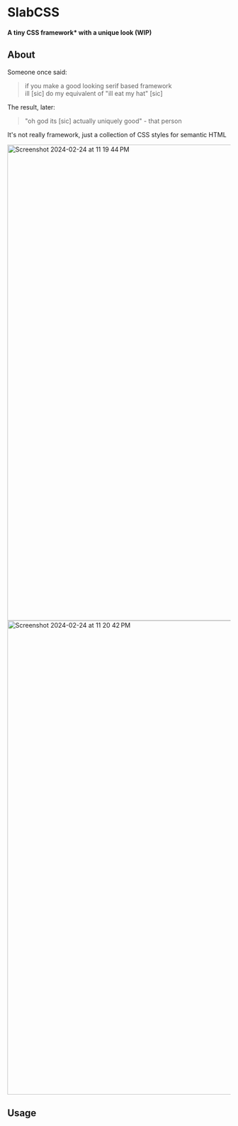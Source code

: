 # SlabCSS

#### A tiny CSS framework* with a unique look (WIP)

## About

Someone once said:

> if you make a good looking serif based framework <br> ill [sic] do my equivalent of "ill eat my hat" [sic]

The result, later:
> "oh god its [sic] actually uniquely good" - that person

It's not really framework, just a collection of CSS styles for semantic HTML

<img width="1071" alt="Screenshot 2024-02-24 at 11 19 44 PM" src="https://github.com/blobbybilb/slabcss/assets/58201828/d0f00129-dac8-44fc-b92c-fdbe1446b7ed">
<img width="1067" alt="Screenshot 2024-02-24 at 11 20 42 PM" src="https://github.com/blobbybilb/slabcss/assets/58201828/25607db5-ae9b-4590-b215-f4ba5b109d24">

## Usage

